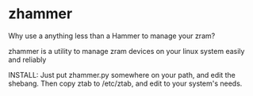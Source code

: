 zhammer
=======
Why use a anything less than a Hammer to manage your zram?

zhammer is a utility to manage zram devices on your linux system easily and reliably

INSTALL:
Just put zhammer.py somewhere on your path, and edit the shebang.
Then copy ztab to /etc/ztab, and edit to your system's needs.